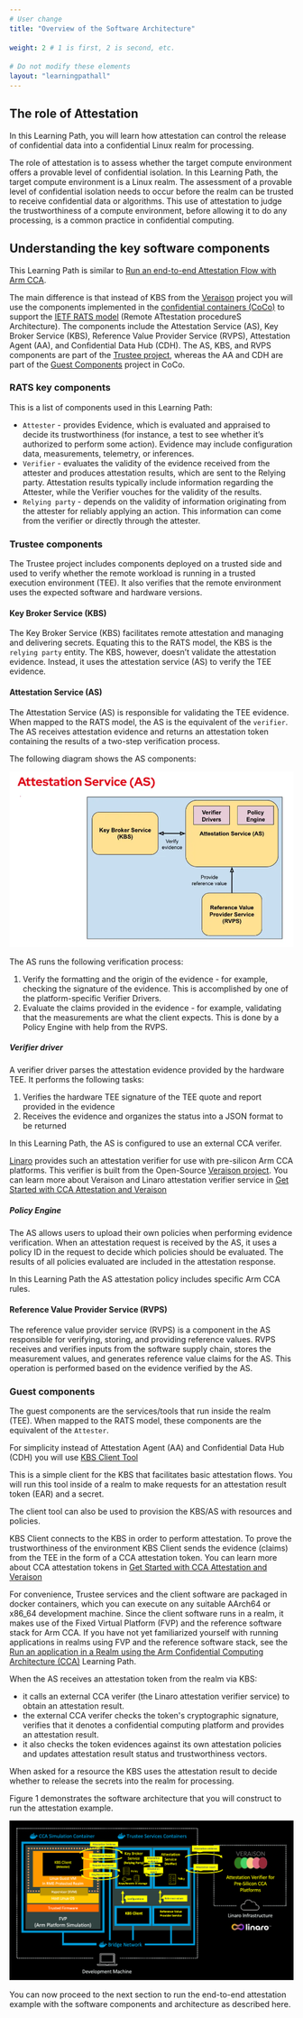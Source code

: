 ```yaml
---
# User change
title: "Overview of the Software Architecture"

weight: 2 # 1 is first, 2 is second, etc.

# Do not modify these elements
layout: "learningpathall"
---
```


## The role of Attestation
In this Learning Path, you will learn how attestation can control the release
of confidential data into a confidential Linux realm for processing.

The role of attestation is to assess whether the target compute environment
offers a provable level of confidential isolation. In this Learning Path,
the target compute environment is a Linux realm. The assessment of a provable
level of confidential isolation needs to occur before the realm can be trusted
to receive confidential data or algorithms. This use of attestation to judge
the trustworthiness of a compute environment, before allowing it to do any
processing, is a common practice in confidential computing.

## Understanding the key software components

This Learning Path is similar to
[Run an end-to-end Attestation Flow with Arm CCA](/learning-paths/servers-and-cloud-computing/cca-essentials/).

The main difference is that instead of KBS from the [Veraison](https://github.com/veraison) project you will use
the components implemented in the [confidential containers (CoCo)](https://github.com/confidential-containers)
to support the [IETF RATS model](https://datatracker.ietf.org/doc/rfc9334/)
(Remote ATtestation procedureS Architecture). The components include the Attestation Service (AS),
Key Broker Service (KBS), Reference Value Provider Service (RVPS), Attestation Agent (AA), and Confidential Data Hub (CDH).
The AS, KBS, and RVPS components are part of the [Trustee project](https://github.com/confidential-containers/trustee),
whereas the AA and CDH are part of the [Guest Components](https://github.com/confidential-containers/guest-components) project in CoCo.

### RATS key components

This is a list of components used in this Learning Path:

- `Attester` - provides Evidence, which is evaluated and appraised to decide its
   trustworthiness (for instance, a test to see whether it’s authorized to perform some action).
   Evidence may include configuration data, measurements, telemetry, or inferences.
- `Verifier` - evaluates the validity of the evidence received from the attester
   and produces attestation results, which are sent to the Relying party.
   Attestation results typically include information regarding the Attester,
   while the Verifier vouches for the validity of the results.
- `Relying party` - depends on the validity of information originating from
   the attester for reliably applying an action. This information can come
   from the verifier or directly through the attester.

### Trustee components

The Trustee project includes components deployed on a trusted side and used to verify
whether the remote workload is running in a trusted execution environment (TEE).
It also verifies that the remote environment uses the expected software and hardware versions.

#### Key Broker Service (KBS)

The Key Broker Service (KBS) facilitates remote attestation and managing
and delivering secrets. Equating this to the RATS model, the KBS is the
`relying party` entity. The KBS, however, doesn’t validate the attestation evidence.
Instead, it uses the attestation service (AS) to verify the TEE evidence.

#### Attestation Service (AS)

The Attestation Service (AS) is responsible for validating the TEE evidence.
When mapped to the RATS model, the AS is the equivalent of the `verifier`.
The AS receives attestation evidence and returns an attestation token
containing the results of a two-step verification process.

The following diagram shows the AS components:

![attestation-services](attestation-services.png "Attestation Service components")

The AS runs the following verification process:

1. Verify the formatting and the origin of the evidence - for example, checking the signature of the evidence.
   This is accomplished by one of the platform-specific Verifier Drivers.
2. Evaluate the claims provided in the evidence - for example, validating that the measurements are what the
   client expects. This is done by a Policy Engine with help from the RVPS.

##### Verifier driver

A verifier driver parses the attestation evidence provided by the hardware TEE. It performs the following tasks:

1. Verifies the hardware TEE signature of the TEE quote and report provided in the evidence
2. Receives the evidence and organizes the status into a JSON format to be returned

In this Learning Path, the AS is configured to use an external CCA verifer.

[Linaro](https://www.linaro.org) provides such an attestation verifier for use with pre-silicon Arm CCA platforms.
This verifier is built from the Open-Source [Veraison project](https://github.com/veraison).
You can learn more about Veraison and Linaro attestation verifier service in
[Get Started with CCA Attestation and Veraison](https://learn.arm.com/learning-paths/servers-and-cloud-computing/cca-veraison/)

##### Policy Engine

The AS allows users to upload their own policies when performing evidence verification.
When an attestation request is received by the AS, it uses a policy ID in the request
to decide which policies should be evaluated.
The results of all policies evaluated are included in the attestation response.

In this Learning Path the AS attestation policy includes specific Arm CCA rules.

#### Reference Value Provider Service (RVPS)

The reference value provider service (RVPS) is a component in the AS responsible for verifying,
storing, and providing reference values. RVPS receives and verifies inputs from the software
supply chain, stores the measurement values, and generates reference value claims for the AS.
This operation is performed based on the evidence verified by the AS.


### Guest components

The guest components are the services/tools that run inside the realm (TEE).
When mapped to the RATS model, these components are the equivalent of the `Attester`.

For simplicity instead of Attestation Agent (AA) and Confidential Data Hub (CDH)
you will use [KBS Client Tool](https://github.com/confidential-containers/trustee/tree/main/tools/kbs-client)

This is a simple client for the KBS that facilitates basic attestation flows.
You will run this tool inside of a realm to make requests for an attestation result token (EAR) and a secret.

The client tool can also be used to provision the KBS/AS with resources and policies.

KBS Client connects to the KBS in order to perform attestation. To prove the trustworthiness of the environment
KBS Client sends the evidence (claims) from the TEE in the form of a CCA attestation token.
You can learn more about CCA attestation tokens in
[Get Started with CCA Attestation and Veraison](https://learn.arm.com/learning-paths/servers-and-cloud-computing/cca-veraison/)

For convenience, Trustee services and the client software are packaged in
docker containers, which you can execute on any suitable AArch64 or x86_64
development machine. Since the client software runs in a realm, it makes use
of the Fixed Virtual Platform (FVP) and the reference software stack for Arm CCA.
If you have not yet familiarized yourself with running applications in realms using
FVP and the reference software stack, see the
[Run an application in a Realm using the Arm Confidential Computing Architecture (CCA)](/learning-paths/servers-and-cloud-computing/cca-container)
Learning Path.

When the AS receives an attestation token from the realm via KBS:
- it calls an external CCA verifer (the Linaro attestation verifier service) to obtain an attestation result.
- the external CCA verifer checks the token's cryptographic signature,
  verifies that it denotes a confidential computing platform and provides an attestation result.
- it also checks the token evidences against its own attestation policies and updates attestation result status and trustworthiness vectors.

When asked for a resource the KBS uses the attestation result to decide whether to release the secrets into the realm for processing.

Figure 1 demonstrates the software architecture that you will construct to run the attestation example.

![cca-trustee](trustee.png "Figure 1: Software architecture for running attestation.")

You can now proceed to the next section to run the end-to-end attestation example with the software components and architecture as described here.
